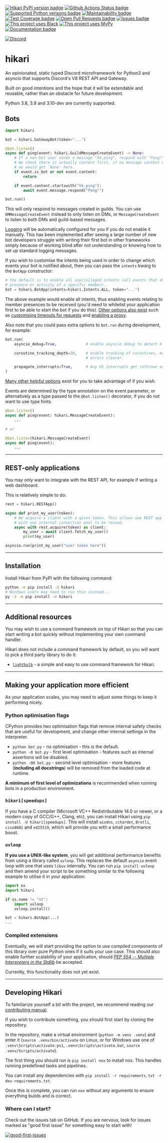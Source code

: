 [![Hikari PyPI version badge](https://img.shields.io/pypi/v/hikari)](https://pypi.org/project/hikari)
[![Github Actions Status badge](https://github.com/hikari-py/hikari/actions/workflows/ci.yml/badge.svg?branch=master&event=push)](https://github.com/hikari-py/hikari/actions)
[![Supported Python verisons badge](https://img.shields.io/pypi/pyversions/hikari)](https://pypi.org/project/hikari)
[![Maintainability badge](https://api.codeclimate.com/v1/badges/f95070b25136a69b0589/maintainability)](https://codeclimate.com/github/hikari-py/hikari/maintainability)
[![Test Coverage badge](https://api.codeclimate.com/v1/badges/f95070b25136a69b0589/test_coverage)](https://codeclimate.com/github/hikari-py/hikari/test_coverage)
[![Open Pull Requests badge](https://img.shields.io/github/issues-pr/hikari-py/hikari)](https://github.com/hikari-py/hikari/pulls)
[![Issues badge](https://img.shields.io/github/issues-raw/hikari-py/hikari)](https://github.com/hikari-py/hikari/issues)
[![This project uses Black](https://img.shields.io/badge/code%20style-black-000000.svg)](https://pypi.org/project/black/)
[![This project uses MyPy](http://www.mypy-lang.org/static/mypy_badge.svg)](https://pypi.org/project/mypy/)
[![Documentation badge](https://img.shields.io/badge/documentation-up-00FF00.svg)](https://hikari-py.github.io/hikari/hikari)

[![Discord](https://discord.com/api/guilds/574921006817476608/widget.png?style=banner2)](https://discord.gg/Jx4cNGG)

# hikari

An opinionated, static typed Discord microframework for Python3 and asyncio that supports Discord's V8 REST API and
Gateway.

Built on good intentions and the hope that it will be extendable and reusable, rather than an obstacle for future
development.

Python 3.8, 3.9 and 3.10-dev are currently supported.

## Bots

```py
import hikari

bot = hikari.GatewayBot(token="...")

@bot.listen()
async def ping(event: hikari.GuildMessageCreateEvent) -> None:
    # If a non-bot user sends a message "hk.ping", respond with "Pong!"
    # We check there is actually content first, if no message content exists,
    # we would get `None' here.
    if event.is_bot or not event.content:
        return

    if event.content.startswith("hk.ping"):
        await event.message.respond("Pong!")

bot.run()
```

This will only respond to messages created in guilds. You can use `DMMessageCreateEvent` instead to only listen on
DMs, or `MessageCreateEvent` to listen to both DMs and guild-based messages.

[Logging](https://docs.python.org/3/library/logging.html) will be automatically configured for you if you do not
enable it manually. This has been implemented after seeing a large number of new bot developers struggle with
writing their first bot in other frameworks simply because of working blind after not understanding or knowing how
to set up standard logging messages.

If you wish to customise the intents being used in order to change which events your bot is notified about, then you
can pass the `intents` kwarg to the `BotApp` constructor:

```py
# the default is to enable all unprivileged intents (all events that do not target the
# presence or activity of a specific member).
bot = hikari.BotApp(intents=hikari.Intents.ALL, token="...")
```

The above example would enable all intents, thus enabling events relating to member presences to be received
(you'd need to whitelist your application first to be able to start the bot if you do this).
[Other options also exist](https://hikari-py.github.io/hikari/hikari/impl/bot.html#hikari.impl.bot.BotApp) such as
[customising timeouts for requests](https://hikari-py.github.io/hikari/hikari/config.html#hikari.config.HTTPSettings.timeouts)
and [enabling a proxy](https://hikari-py.github.io/hikari/hikari/config.html#hikari.config.ProxySettings).

Also note that you could pass extra options to `bot.run` during development, for example:

```py
bot.run(
    asyncio_debug=True,             # enable asyncio debug to detect blocking and slow code.

    coroutine_tracking_depth=20,    # enable tracking of coroutines, makes some asyncio
                                    # errors clearer.

    propagate_interrupts=True,      # Any OS interrupts get rethrown as errors.
)
```

[Many other helpful options](https://hikari-py.github.io/hikari/hikari/impl/bot.html#hikari.impl.bot.BotApp.run)
exist for you to take advantage of if you wish.

Events are determined by the type annotation on the event parameter, or alternatively as a type passed to the
`@bot.listen()` decorator, if you do not want to use type hints.

```py
@bot.listen()
async def ping(event: hikari.MessageCreateEvent):
    ...

# or

@bot.listen(hikari.MessageCreateEvent)
async def ping(event):
    ...
```

---

## REST-only applications

You may only want to integrate with the REST API, for example if writing a web dashboard.

This is relatively simple to do:

```py
rest = hikari.RESTApp()

async def print_my_user(token):
    # We acquire a client with a given token. This allows one REST app instance
    # with one internal connection pool to be reused.
    async with rest.acquire(token) as client:
        my_user = await client.fetch_my_user()
        print(my_user)

asyncio.run(print_my_user("user token here"))
```

----

## Installation

Install Hikari from PyPI with the following command:

```bash
python -m pip install -U hikari
# Windows users may need to run this instead...
py -3 -m pip install -U hikari
```

---

## Additional resources

You may wish to use a command framework on top of Hikari so that you can start writing a bot quickly without
implementing your own command handler.

Hikari does not include a command framework by default, so you will want to pick a third party library to do it:

- [`lightbulb`](https://github.com/tandemdude/hikari-lightbulb) - a simple and easy to use command framework for Hikari.

---

## Making your application more efficient

As your application scales, you may need to adjust some things to keep it performing nicely.

### Python optimisation flags

CPython provides two optimisation flags that remove internal safety checks that are useful for development, and change
other internal settings in the interpreter.

- `python bot.py` - no optimisation - this is the default.
- `python -O bot.py` - first level optimisation - features such as internal
    assertions will be disabled.
- `python -OO bot.py` - second level optimisation - more features (**including
    all docstrings**) will be removed from the loaded code at runtime.

**A minimum of first level of optimizations** is recommended when running bots in a production environment.

### `hikari[speedups]`

If you have a C compiler (Microsoft VC++ Redistributable 14.0 or newer, or a modern copy of GCC/G++, Clang, etc), you
can install Hikari using `pip install -U hikari[speedups]`. This will install `aiodns`, `cchardet`, `Brotli`,
`ciso8601` and `ed25519`, which will provide you with a small performance boost.

### `uvloop`

**If you use a UNIX-like system**, you will get additional performance benefits from using a library called `uvloop`.
This replaces the default `asyncio` event loop with one that uses `libuv` internally. You can run `pip install uvloop`
and then amend your script to be something similar to the following example to utilise it in your application:

```py
import os
import hikari

if os.name != "nt":
    import uvloop
    uvloop.install()

bot = hikari.BotApp(...)
...
```

### Compiled extensions

Eventually, we will start providing the option to use compiled components of this library over pure Python ones if it
suits your use case. This should also enable further scalability of your application, should
[_PEP 554 -- Multiple Interpreters in the Stdlib_](https://www.python.org/dev/peps/pep-0554/#abstract) be accepted.

Currently, this functionality does not yet exist.

---

## Developing Hikari

To familiarize yourself a bit with the project, we recommend reading our
[contributing manual](https://github.com/hikari-py/hikari/blob/master/CONTRIBUTING.md).

If you wish to contribute something, you should first start by cloning the repository.

In the repository, make a virtual environment (`python -m venv .venv`) and enter it (`source .venv/bin/activate` on
Linux, or for Windows use one of `.venv\Scripts\activate.ps1`, `.venv\Scripts\activate.bat`,
`source .venv/Scripts/activate`).

The first thing you should run is `pip install nox` to install nox. This handles running predefined tasks and pipelines.

You can install any dependencies with `pip install -r requirements.txt -r dev-requirements.txt`.

Once this is complete, you can run `nox` without any arguments to ensure everything builds and is correct.

### Where can I start?

Check out the issues tab on GitHub. If you are nervous, look for issues marked as "good first issue" for something
easy to start with!

[![good-first-issues](https://img.shields.io/github/issues/hikari-py/hikari/good%20first%20issue)](https://github.com/hikari-py/hikari/issues?q=is%3Aopen+is%3Aissue+label%3A%22good+first+issue%22)
